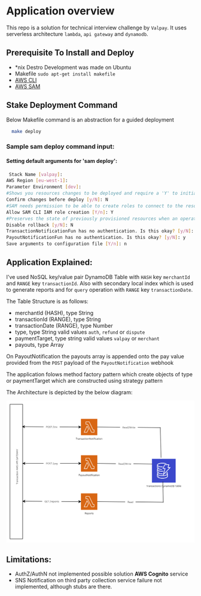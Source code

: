 # Application overview

This repo is a solution for technical interview challenge by `Valpay`. It uses serverless architecture `lambda`, `api gateway` and `dynamodb`.

## Prerequisite To Install and Deploy

- *nix Destro Development was made on Ubuntu
- Makefile `sudo apt-get install makefile`
- [AWS CLI](https://docs.aws.amazon.com/cli/latest/userguide/getting-started-install.html)
- [AWS SAM](https://docs.aws.amazon.com/serverless-application-model/latest/developerguide/install-sam-cli.html)


## Stake Deployment Command

Below Makefile command is an abstraction for a guided deployment

```bash
  make deploy
```

### **Sample sam deploy command input:**

#### Setting default arguments for 'sam deploy':
```bash
 Stack Name [valpay]:
AWS Region [eu-west-1]:
Parameter Environment [dev]:
#Shows you resources changes to be deployed and require a 'Y' to initiate deploy
Confirm changes before deploy [y/N]: N
#SAM needs permission to be able to create roles to connect to the resources in your template
Allow SAM CLI IAM role creation [Y/n]: Y
#Preserves the state of previously provisioned resources when an operation fails
Disable rollback [y/N]: N
TransactionNotificationFun has no authentication. Is this okay? [y/N]: y
PayoutNotificationFun has no authentication. Is this okay? [y/N]: y
Save arguments to configuration file [Y/n]: n
```

## Application Explained:

I've used NoSQL key/value pair DynamoDB Table with `HASH` key `merchantId` and `RANGE` key `transactionId`. Also with secondary local index which is used to generate reports and for `query` operation with `RANGE` key `transactionDate`.

The Table Structure is as follows:

- merchantId (HASH), type String
- transactionId (RANGE), type String
- transactionDate (RANGE), type Number
- type, type String valid values `auth`, `refund` or `dispute`
- paymentTarget, type string valid values `valpay` or `merchant`
- payouts, type Array

On PayoutNotification the payouts array is appended onto the pay value provided from the `POST` payload of the `PayoutNotification` webhook

The application folows method factory pattern which create objects of type or paymentTarget which are constructed using strategy pattern

The Architecture is depicted by the below diagram:

![Serverless Architecture](./docs-assets/valpay.jpg)

## Limitations:

- AuthZ/AuthN not implemented possible solution **AWS Cognito** service
- SNS Notification on third party collection service failure not implemented, although stubs are there.
